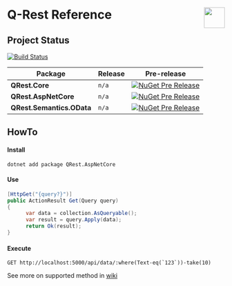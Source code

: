 <img src="https://raw.githubusercontent.com/pamidur/q-rest/master/logo.png" width="48" align="right"/>Q-Rest Reference
========================

## Project Status
[![Build Status](https://travis-ci.org/pamidur/q-rest.svg?branch=master)](https://travis-ci.org/pamidur/q-rest)

Package | Release | Pre-release
--- | --- | ---
**QRest.Core** | `n/a` | [![NuGet Pre Release](https://img.shields.io/nuget/vpre/QRest.Core.svg)](https://www.nuget.org/packages/QRest.Core)
**QRest.AspNetCore** | `n/a` | [![NuGet Pre Release](https://img.shields.io/nuget/vpre/QRest.AspNetCore.svg)](https://www.nuget.org/packages/QRest.AspNetCore)
**QRest.Semantics.OData** | `n/a` | [![NuGet Pre Release](https://img.shields.io/nuget/vpre/QRest.Semantics.OData.svg)](https://www.nuget.org/packages/QRest.Semantics.OData)


## HowTo

#### Install
```
dotnet add package QRest.AspNetCore
```

#### Use
```csharp
[HttpGet("{query?}")]
public ActionResult Get(Query query)
{
      var data = collection.AsQueryable();
      var result = query.Apply(data);   
      return Ok(result);
} 
```

#### Execute ##
```
GET http://localhost:5000/api/data/:where(Text-eq(`123`))-take(10)
```

See more on supported method in [wiki](https://github.com/pamidur/q-rest/wiki/Method-Chain-Semantics)
